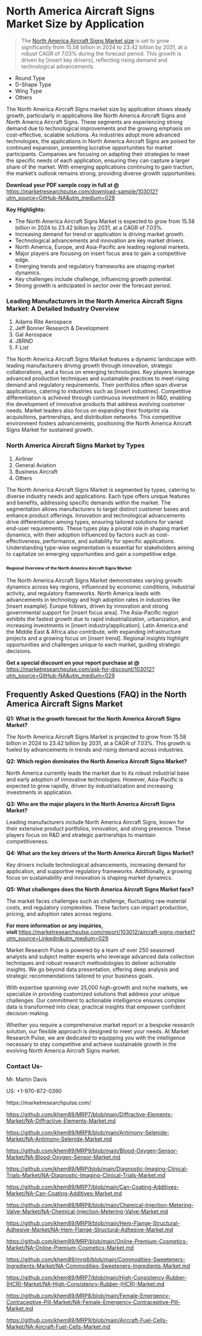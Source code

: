 <h1>North America Aircraft Signs Market&nbsp;Size by Application</h1><blockquote><p>The <a href="https://marketresearchpulse.com/download-sample/103012?utm_source=GitHub-NA&amp;utm_medium=029">North America Aircraft Signs Market size</a> is set to grow significantly from 15.58 billion in 2024 to 23.42 billion by 2031, at a robust CAGR of 7.03% during the forecast period. This growth is driven by [insert key drivers], reflecting rising demand and technological advancements.</p></blockquote><ul><li>Round Type<li> D-Shape Type<li> Wing Type<li> Others</li></ul><p>The North America Aircraft Signs market size by application shows steady growth, particularly in applications like North America Aircraft Signs and North America Aircraft Signs. These segments are experiencing strong demand due to technological improvements and the growing emphasis on cost-effective, scalable solutions. As industries adopt more advanced technologies, the applications in North America Aircraft Signs are poised for continued expansion, presenting lucrative opportunities for market participants. Companies are focusing on adapting their strategies to meet the specific needs of each application, ensuring they can capture a larger share of the market. With emerging applications continuing to gain traction, the market’s outlook remains strong, providing diverse growth opportunities.</p><p><strong>Download your PDF sample copy in full at @ </strong><a href="https://marketresearchpulse.com/download-sample/103012?utm_source=GitHub-NA&amp;utm_medium=029">https://marketresearchpulse.com/download-sample/103012?utm_source=GitHub-NA&amp;utm_medium=029</a></p><p><strong>Key Highlights: </strong></p><ul><li>The North America Aircraft Signs Market is expected to grow from 15.58 billion in 2024 to 23.42 billion by 2031, at a CAGR of 7.03%.</li><li>Increasing demand for trend or application is driving market growth.</li><li>Technological advancements and innovation are key market drivers.</li><li>North America, Europe, and Asia-Pacific are leading regional markets.</li><li>Major players are focusing on insert focus area to gain a competitive edge.</li><li>Emerging trends and regulatory frameworks are shaping market dynamics.</li><li>Key challenges include challenge, influencing growth potential.</li><li>Strong growth is anticipated in sector over the forecast period.</li></ul><h3>Leading Manufacturers in the North America Aircraft Signs Market: A Detailed Industry Overview</h3><ol><li>Adams Rite Aerospace</li><li>Jeff Bonner Research & Development</li><li>Gal Aerospace</li><li>JBRND</li><li>F.List</li></ol><div class="flex max-w-full flex-col flex-grow"><div class="min-h-8 text-message flex w-full flex-col items-end gap-2 whitespace-normal break-words [.text-message+&amp;]:mt-5" dir="auto" data-message-author-role="assistant" data-message-id="fd8432e4-4910-450d-b182-61b7bfb0a01f" data-message-model-slug="gpt-4o"><div class="flex w-full flex-col gap-1 empty:hidden first:pt-[3px]"><div class="markdown prose w-full break-words dark:prose-invert light"><p>The North America Aircraft Signs Market features a dynamic landscape with leading manufacturers driving growth through innovation, strategic collaborations, and a focus on emerging technologies. Key players leverage advanced production techniques and sustainable practices to meet rising demand and regulatory requirements. Their portfolios often span diverse applications, catering to industries such as [insert industries]. Competitive differentiation is achieved through continuous investment in R&amp;D, enabling the development of innovative products that address evolving customer needs. Market leaders also focus on expanding their footprint via acquisitions, partnerships, and distribution networks. This competitive environment fosters advancements, positioning the North America Aircraft Signs Market for sustained growth.</p></div></div></div></div><h3>North America Aircraft Signs Market by Types</h3><ol><li>Airliner<li> General Aviation<li> Business Aircraft<li> Others</li></ol><div class="flex max-w-full flex-col flex-grow"><div class="min-h-8 text-message flex w-full flex-col items-end gap-2 whitespace-normal break-words [.text-message+&amp;]:mt-5" dir="auto" data-message-author-role="assistant" data-message-id="084470be-0bb7-4664-bddf-5156b4f41249" data-message-model-slug="gpt-4o-mini"><div class="flex w-full flex-col gap-1 empty:hidden first:pt-[3px]"><div class="markdown prose w-full break-words dark:prose-invert light"><p>The North America Aircraft Signs Market is segmented by types, catering to diverse industry needs and applications. Each type offers unique features and benefits, addressing specific demands within the market. The segmentation allows manufacturers to target distinct customer bases and enhance product offerings. Innovation and technological advancements drive differentiation among types, ensuring tailored solutions for varied end-user requirements. These types play a pivotal role in shaping market dynamics, with their adoption influenced by factors such as cost-effectiveness, performance, and suitability for specific applications. Understanding type-wise segmentation is essential for stakeholders aiming to capitalize on emerging opportunities and gain a competitive edge.</p></div></div></div></div><h3><span style="font-size: 11px;">Regional Overview of the North America Aircraft Signs Market</span></h3><div class="flex max-w-full flex-col flex-grow"><div class="min-h-8 text-message flex w-full flex-col items-end gap-2 whitespace-normal break-words [.text-message+&amp;]:mt-5" dir="auto" data-message-author-role="assistant" data-message-id="e9038762-ce64-4e30-91c9-9bd413514231" data-message-model-slug="gpt-4o-mini"><div class="flex w-full flex-col gap-1 empty:hidden first:pt-[3px]"><div class="markdown prose w-full break-words dark:prose-invert light"><p>The North America Aircraft Signs Market demonstrates varying growth dynamics across key regions, influenced by economic conditions, industrial activity, and regulatory frameworks. North America leads with advancements in technology and high adoption rates in industries like [insert example]. Europe follows, driven by innovation and strong governmental support for [insert focus area]. The Asia-Pacific region exhibits the fastest growth due to rapid industrialization, urbanization, and increasing investments in [insert industry/application]. Latin America and the Middle East &amp; Africa also contribute, with expanding infrastructure projects and a growing focus on [insert trend]. Regional insights highlight opportunities and challenges unique to each market, guiding strategic decisions.</p></div></div></div></div><p><strong>Get a special discount on your report purchase at @ </strong><a href="https://marketresearchpulse.com/ask-for-discount/103012?utm_source=GitHub-NA&amp;utm_medium=029">https://marketresearchpulse.com/ask-for-discount/103012?utm_source=GitHub-NA&amp;utm_medium=029</a></p><h2>Frequently Asked Questions (FAQ) in the North America Aircraft Signs Market</h2><p><strong>Q1: What is the growth forecast for the North America Aircraft Signs Market?</strong></p><p>The North America Aircraft Signs Market is projected to grow from 15.58 billion in 2024 to 23.42 billion by 2031, at a CAGR of 7.03%. This growth is fueled by advancements in trends and rising demand across industries.</p><p><strong>Q2: Which region dominates the North America Aircraft Signs Market?</strong></p><p>North America currently leads the market due to its robust industrial base and early adoption of innovative technologies. However, Asia-Pacific is expected to grow rapidly, driven by industrialization and increasing investments in application.</p><p><strong>Q3: Who are the major players in the North America Aircraft Signs Market?</strong></p><p>Leading manufacturers include North America Aircraft Signs, known for their extensive product portfolios, innovation, and strong presence. These players focus on R&amp;D and strategic partnerships to maintain competitiveness.</p><p><strong>Q4: What are the key drivers of the North America Aircraft Signs Market?</strong></p><p>Key drivers include technological advancements, increasing demand for application, and supportive regulatory frameworks. Additionally, a growing focus on sustainability and innovation is shaping market dynamics.</p><p><strong>Q5: What challenges does the North America Aircraft Signs Market face?</strong></p><p>The market faces challenges such as challenge, fluctuating raw material costs, and regulatory complexities. These factors can impact production, pricing, and adoption rates across regions.</p><p><strong>For more information or any inquiries, visit&nbsp;</strong><a href="https://marketresearchpulse.com/report/103012/aircraft-signs-market?utm_source=Linkedin&utm_medium=029">https://marketresearchpulse.com/report/103012/aircraft-signs-market?utm_source=Linkedin&utm_medium=029</a></p><p>Market Research Pulse is powered by a team of over 250 seasoned analysts and subject matter experts who leverage advanced data collection techniques and robust research methodologies to deliver actionable insights. We go beyond data presentation, offering deep analysis and strategic recommendations tailored to your business goals.</p><p>With expertise spanning over 25,000 high-growth and niche markets, we specialize in providing customized solutions that address your unique challenges. Our commitment to actionable intelligence ensures complex data is transformed into clear, practical insights that empower confident decision-making.</p><p>Whether you require a comprehensive market report or a bespoke research solution, our flexible approach is designed to meet your needs. At Market Research Pulse, we are dedicated to equipping you with the intelligence necessary to stay competitive and achieve sustainable growth in the evolving North America Aircraft Signs market.</p><h3><strong>Contact Us-</strong></h3><p>Mr. Martin Davis</p><p>US: +1-970-672-0390</p><p>https://marketresearchpulse.com/</p><p><a href="https://github.com/khem89/MRP7/blob/main/Diffractive-Elements-Market/NA-Diffractive-Elements-Market.md">https://github.com/khem89/MRP7/blob/main/Diffractive-Elements-Market/NA-Diffractive-Elements-Market.md</a></p><p><a href="https://github.com/khem89/MRP8/blob/main/Antimony-Selenide-Market/NA-Antimony-Selenide-Market.md">https://github.com/khem89/MRP8/blob/main/Antimony-Selenide-Market/NA-Antimony-Selenide-Market.md</a></p><p><a href="https://github.com/khem89/MRP9/blob/main/Blood-Oxygen-Sensor-Market/NA-Blood-Oxygen-Sensor-Market.md">https://github.com/khem89/MRP9/blob/main/Blood-Oxygen-Sensor-Market/NA-Blood-Oxygen-Sensor-Market.md</a></p><p><a href="https://github.com/khem89/MRP/blob/main/Diagnostic-Imaging-Clinical-Trials-Market/NA-Diagnostic-Imaging-Clinical-Trials-Market.md">https://github.com/khem89/MRP/blob/main/Diagnostic-Imaging-Clinical-Trials-Market/NA-Diagnostic-Imaging-Clinical-Trials-Market.md</a></p><p><a href="https://github.com/khem89/MRP7/blob/main/Can-Coating-Additives-Market/NA-Can-Coating-Additives-Market.md">https://github.com/khem89/MRP7/blob/main/Can-Coating-Additives-Market/NA-Can-Coating-Additives-Market.md</a></p><p><a href="https://github.com/khem89/MRP8/blob/main/Chemical-Injection-Metering-Valve-Market/NA-Chemical-Injection-Metering-Valve-Market.md">https://github.com/khem89/MRP8/blob/main/Chemical-Injection-Metering-Valve-Market/NA-Chemical-Injection-Metering-Valve-Market.md</a></p><p><a href="https://github.com/khem89/MRP9/blob/main/Hem-Flange-Structural-Adhesive-Market/NA-Hem-Flange-Structural-Adhesive-Market.md">https://github.com/khem89/MRP9/blob/main/Hem-Flange-Structural-Adhesive-Market/NA-Hem-Flange-Structural-Adhesive-Market.md</a></p><p><a href="https://github.com/khem89/MRP/blob/main/Online-Premium-Cosmetics-Market/NA-Online-Premium-Cosmetics-Market.md">https://github.com/khem89/MRP/blob/main/Online-Premium-Cosmetics-Market/NA-Online-Premium-Cosmetics-Market.md</a></p><p><a href="https://github.com/khem89/mrp6/blob/main/Commodities-Sweeteners-Ingredients-Market/NA-Commodities-Sweeteners-Ingredients-Market.md">https://github.com/khem89/mrp6/blob/main/Commodities-Sweeteners-Ingredients-Market/NA-Commodities-Sweeteners-Ingredients-Market.md</a></p><p><a href="https://github.com/khem89/MRP7/blob/main/High-Consistency-Rubber-(HCR)-Market/NA-High-Consistency-Rubber-(HCR)-Market.md">https://github.com/khem89/MRP7/blob/main/High-Consistency-Rubber-(HCR)-Market/NA-High-Consistency-Rubber-(HCR)-Market.md</a></p><p><a href="https://github.com/khem89/MRP8/blob/main/Female-Emergency-Contraceptive-Pill-Market/NA-Female-Emergency-Contraceptive-Pill-Market.md">https://github.com/khem89/MRP8/blob/main/Female-Emergency-Contraceptive-Pill-Market/NA-Female-Emergency-Contraceptive-Pill-Market.md</a></p><p><a href="https://github.com/khem89/MRP9/blob/main/Aircraft-Fuel-Cells-Market/NA-Aircraft-Fuel-Cells-Market.md">https://github.com/khem89/MRP9/blob/main/Aircraft-Fuel-Cells-Market/NA-Aircraft-Fuel-Cells-Market.md</a></p>
